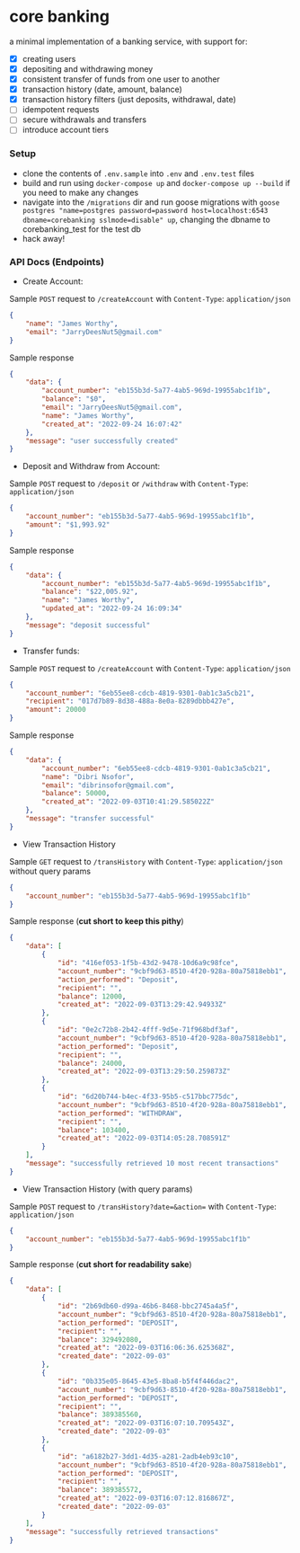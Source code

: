 # core banking

a minimal implementation of a banking service, with support for:
- [X] creating users
- [X] depositing and withdrawing money
- [X] consistent transfer of funds from one user to another
- [X] transaction history (date, amount, balance)
- [X] transaction history filters (just deposits, withdrawal, date)
- [ ] idempotent requests
- [ ] secure withdrawals and transfers
- [ ] introduce account tiers

### Setup
- clone the contents of `.env.sample` into `.env` and `.env.test` files
- build and run using `docker-compose up` and `docker-compose up --build` if you need to make any changes
- navigate into the `/migrations` dir and run goose migrations with `goose postgres "name=postgres password=password host=localhost:6543 dbname=corebanking sslmode=disable" up`, changing the dbname to corebanking_test for the test db
- hack away!


### API Docs (Endpoints)

- Create Account:

Sample `POST` request to `/createAccount` with `Content-Type`: `application/json`

```json
{
    "name": "James Worthy",
    "email": "JarryDeesNut5@gmail.com"
}
```
Sample response
```json
{
    "data": {
        "account_number": "eb155b3d-5a77-4ab5-969d-19955abc1f1b",
        "balance": "$0",
        "email": "JarryDeesNut5@gmail.com",
        "name": "James Worthy",
        "created_at": "2022-09-24 16:07:42"
    },
    "message": "user successfully created"
}
```

- Deposit and Withdraw from Account:
  
Sample `POST` request to `/deposit` or `/withdraw` with `Content-Type`: `application/json`

```json
{
    "account_number": "eb155b3d-5a77-4ab5-969d-19955abc1f1b",
    "amount": "$1,993.92"
}
```
Sample response
```json
{
    "data": {
        "account_number": "eb155b3d-5a77-4ab5-969d-19955abc1f1b",
        "balance": "$22,005.92",
        "name": "James Worthy",
        "updated_at": "2022-09-24 16:09:34"
    },
    "message": "deposit successful"
}
```

- Transfer funds:

Sample `POST` request to `/createAccount` with `Content-Type`: `application/json`

```json
{
    "account_number": "6eb55ee8-cdcb-4819-9301-0ab1c3a5cb21",
    "recipient": "017d7b89-8d38-488a-8e0a-8289dbbb427e",
    "amount": 20000
}
```
Sample response
```json
{
    "data": {
        "account_number": "6eb55ee8-cdcb-4819-9301-0ab1c3a5cb21",
        "name": "Dibri Nsofor",
        "email": "dibrinsofor@gmail.com",
        "balance": 50000,
        "created_at": "2022-09-03T10:41:29.585022Z"
    },
    "message": "transfer successful"
}
```

- View Transaction History

Sample `GET` request to `/transHistory` with `Content-Type`: `application/json` without query params

```json
{
    "account_number": "eb155b3d-5a77-4ab5-969d-19955abc1f1b"
}   
```
Sample response (**cut short to keep this pithy**)
```json
{
    "data": [
        {
            "id": "416ef053-1f5b-43d2-9478-10d6a9c98fce",
            "account_number": "9cbf9d63-8510-4f20-928a-80a75818ebb1",
            "action_performed": "Deposit",
            "recipient": "",
            "balance": 12000,
            "created_at": "2022-09-03T13:29:42.94933Z"
        },
        {
            "id": "0e2c72b8-2b42-4fff-9d5e-71f968bdf3af",
            "account_number": "9cbf9d63-8510-4f20-928a-80a75818ebb1",
            "action_performed": "Deposit",
            "recipient": "",
            "balance": 24000,
            "created_at": "2022-09-03T13:29:50.259873Z"
        },
        {
            "id": "6d20b744-b4ec-4f33-95b5-c517bbc775dc",
            "account_number": "9cbf9d63-8510-4f20-928a-80a75818ebb1",
            "action_performed": "WITHDRAW",
            "recipient": "",
            "balance": 103400,
            "created_at": "2022-09-03T14:05:28.708591Z"
        }
    ],
    "message": "successfully retrieved 10 most recent transactions"
}
```

- View Transaction History (with query params)

Sample `POST` request to `/transHistory?date=&action=` with `Content-Type`: `application/json`

```json
{
    "account_number": "eb155b3d-5a77-4ab5-969d-19955abc1f1b"
}   
```
Sample response (**cut short for readability sake**)
```json
{
    "data": [
        {
            "id": "2b69db60-d99a-46b6-8468-bbc2745a4a5f",
            "account_number": "9cbf9d63-8510-4f20-928a-80a75818ebb1",
            "action_performed": "DEPOSIT",
            "recipient": "",
            "balance": 329492080,
            "created_at": "2022-09-03T16:06:36.625368Z",
            "created_date": "2022-09-03"
        },
        {
            "id": "0b335e05-8645-43e5-8ba8-b5f4f446dac2",
            "account_number": "9cbf9d63-8510-4f20-928a-80a75818ebb1",
            "action_performed": "DEPOSIT",
            "recipient": "",
            "balance": 389385560,
            "created_at": "2022-09-03T16:07:10.709543Z",
            "created_date": "2022-09-03"
        },
        {
            "id": "a6182b27-3dd1-4d35-a281-2adb4eb93c10",
            "account_number": "9cbf9d63-8510-4f20-928a-80a75818ebb1",
            "action_performed": "DEPOSIT",
            "recipient": "",
            "balance": 389385572,
            "created_at": "2022-09-03T16:07:12.816867Z",
            "created_date": "2022-09-03"
        }
    ],
    "message": "successfully retrieved transactions"
}
```

